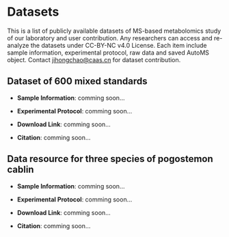 # Datasets

This is a list of publicly available datasets of MS-based metabolomics study of our laboratory and user contribution. 
Any researchers can access and re-analyze the datasets under CC-BY-NC v4.0 License. Each item include sample information,
experimental protocol, raw data and saved AutoMS object. Contact jihongchao@caas.cn for dataset contribution.

## Dataset of 600 mixed standards

- **Sample Information**: comming soon...

- **Experimental Protocol**: comming soon...

- **Download Link**: comming soon...

- **Citation**: comming soon...


## Data resource for three species of pogostemon cablin

- **Sample Information**: comming soon...

- **Experimental Protocol**: comming soon...

- **Download Link**: comming soon...

- **Citation**: comming soon...

